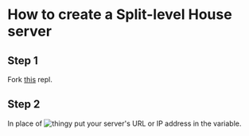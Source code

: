 # How to create a Split-level House server

## Step 1
Fork [this](https://repl.it/@CodeSalvageON/server-example#index.js) repl.
## Step 2
In place of ![thingy](https://media.discordapp.net/attachments/772064957793435678/793696573821026374/unknown.png) put your server's URL or IP address in the variable.
